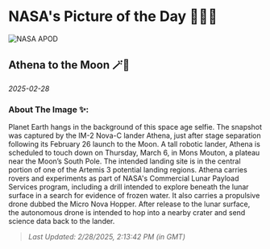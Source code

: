 
# NASA's Picture of the Day 🧑‍🚀💫

  ![NASA APOD](https://apod.nasa.gov/apod/image/2502/AthenaEarth.png)
  
  ## Athena to the Moon 🪄🌌
  
  _2025-02-28_
  
  ### About The Image ✨: 
  
  Planet Earth hangs in the background of this space age selfie. The snapshot was captured by the IM-2 Nova-C lander Athena, just after stage separation following its February 26 launch to the Moon. A tall robotic lander, Athena is scheduled to touch down on Thursday, March 6, in Mons Mouton, a plateau near the Moon’s South Pole. The intended landing site is in the central portion of one of the Artemis 3 potential landing regions. Athena carries rovers and experiments as part of NASA's Commercial Lunar Payload Services program, including a drill intended to explore beneath the lunar surface in a search for evidence of frozen water. It also carries a propulsive drone dubbed the Micro Nova Hopper. After release to the lunar surface, the autonomous drone is intended to hop into a nearby crater and send science data back to the lander.
  
  
  
  > _Last Updated: 2/28/2025, 2:13:42 PM (in GMT)_
  